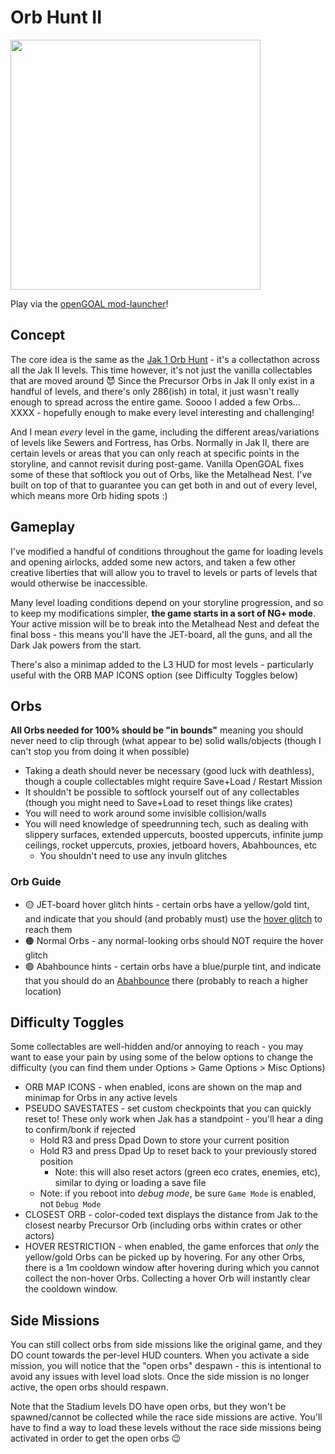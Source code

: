 # Orb Hunt II

<img src="https://raw.githubusercontent.com/dallmeyer/OG-OrbHunt/main/ModImage2.png" height="400">

Play via the [openGOAL mod-launcher](https://jakmods.dev)!

## Concept
The core idea is the same as the [Jak 1 Orb Hunt](README_JAK1.md) - it's a collectathon across all the Jak II levels. This time however, it's not just the vanilla collectables that are moved around 😈 Since the Precursor Orbs in Jak II only exist in a handful of levels, and there's only 286(ish) in total, it just wasn't really enough to spread across the entire game. Soooo I added a few Orbs... XXXX - hopefully enough to make every level interesting and challenging!

And I mean *every* level in the game, including the different areas/variations of levels like Sewers and Fortress, has Orbs. Normally in Jak II, there are certain levels or areas that you can only reach at specific points in the storyline, and cannot revisit during post-game. Vanilla OpenGOAL fixes some of these that softlock you out of Orbs, like the Metalhead Nest. I've built on top of that to guarantee you can get both in and out of every level, which means more Orb hiding spots :)

## Gameplay
I've modified a handful of conditions throughout the game for loading levels and opening airlocks, added some new actors, and taken a few other creative liberties that will allow you to travel to levels or parts of levels that would otherwise be inaccessible.

Many level loading conditions depend on your storyline progression, and so to keep my modifications simpler, **the game starts in a sort of NG+ mode**. Your active mission will be to break into the Metalhead Nest and defeat the final boss - this means you'll have the JET-board, all the guns, and all the Dark Jak powers from the start.

There's also a minimap added to the L3 HUD for most levels - particularly useful with the ORB MAP ICONS option (see Difficulty Toggles below)

## Orbs

**All Orbs needed for 100% should be "in bounds"** meaning you should never need to clip through (what appear to be) solid walls/objects (though I can't stop you from doing it when possible)
- Taking a death should never be necessary (good luck with deathless), though a couple collectables might require Save+Load / Restart Mission
- It shouldn't be possible to softlock yourself out of any collectables (though you might need to Save+Load to reset things like crates)
- You will need to work around some invisible collision/walls
- You will need knowledge of speedrunning tech, such as dealing with slippery surfaces, extended uppercuts, boosted uppercuts, infinite jump ceilings, rocket uppercuts, proxies, jetboard hovers, Abahbounces, etc
  - You shouldn't need to use any invuln glitches

### Orb Guide
- 🟡 JET-board hover glitch hints - certain orbs have a yellow/gold tint, and indicate that you should (and probably must) use the [hover glitch](https://www.youtube.com/watch?v=gEZQjj_pVuY&t=364s) to reach them
- 🟠 Normal Orbs - any normal-looking orbs should NOT require the hover glitch
- 🟣 Abahbounce hints - certain orbs have a blue/purple tint, and indicate that you should do an [Abahbounce](https://www.youtube.com/watch?v=gEZQjj_pVuY&t=487s) there (probably to reach a higher location)

## Difficulty Toggles
Some collectables are well-hidden and/or annoying to reach - you may want to ease your pain by using some of the below options to change the difficulty (you can find them under Options > Game Options > Misc Options)
- ORB MAP ICONS - when enabled, icons are shown on the map and minimap for Orbs in any active levels
- PSEUDO SAVESTATES - set custom checkpoints that you can quickly reset to! These only work when Jak has a standpoint - you'll hear a ding to confirm/bonk if rejected
  - Hold R3 and press Dpad Down to store your current position
  - Hold R3 and press Dpad Up to reset back to your previously stored position
    - Note: this will also reset actors (green eco crates, enemies, etc), similar to dying or loading a save file
  - Note: if you reboot into _debug mode_, be sure `Game Mode` is enabled, not `Debug Mode`
- CLOSEST ORB - color-coded text displays the distance from Jak to the closest nearby Precursor Orb (including orbs within crates or other actors)
- HOVER RESTRICTION - when enabled, the game enforces that *only* the yellow/gold Orbs can be picked up by hovering. For any other Orbs, there is a 1m cooldown window after hovering during which you cannot collect the non-hover Orbs. Collecting a hover Orb will instantly clear the cooldown window.

## Side Missions
You can still collect orbs from side missions like the original game, and they DO count towards the per-level HUD counters. When you activate a side mission, you will notice that the "open orbs" despawn - this is intentional to avoid any issues with level load slots. Once the side mission is no longer active, the open orbs should respawn.

Note that the Stadium levels DO have open orbs, but they won't be spawned/cannot be collected while the race side missions are active. You'll have to find a way to load these levels without the race side missions being activated in order to get the open orbs 😉
